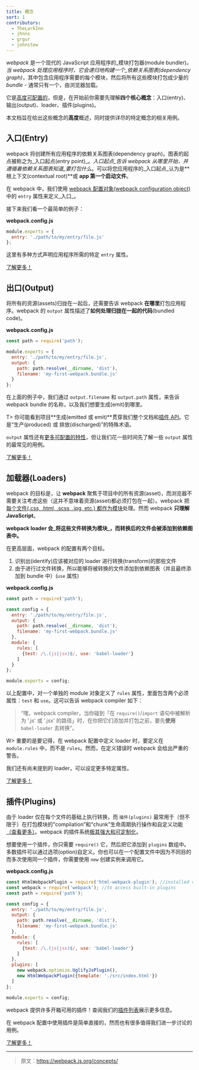 ```yaml
---
title: 概念
sort: 1
contributors:
  - TheLarkInn
  - jhnns
  - grgur
  - johnstew
---
```


*webpack* 是一个现代的 JavaScript 应用程序的_模块打包器(module bundler)_。当 webpack 处理应用程序时，它会递归地构建一个_依赖关系图表(dependency graph)_，其中包含应用程序需要的每个模块，然后将所有这些模块打包成少量的 _bundle_ - 通常只有一个，由浏览器加载。

它是[高度可配置的](/configuration)，但是，在开始前你需要先理解**四个核心概念**：入口(entry)、输出(output)、loader、插件(plugins)。

本文档旨在给出这些概念的**高度**概述，同时提供详尽的特定概念的相关用例。

## 入口(Entry)

webpack 将创建所有应用程序的依赖关系图表(dependency graph)。图表的起点被称之为_入口起点(entry point)_。_入口起点_告诉 webpack _从哪里开始_，并遵循着依赖关系图表知道_要打包什么_。可以将您应用程序的_入口起点_认为是**根上下文(contextual root)**或 **app 第一个启动文件**。

在 webpack 中，我们使用 [webpack 配置对象(webpack configuration object)](/configuration) 中的 `entry` 属性来定义_入口_。

接下来我们看一个最简单的例子：

**webpack.config.js**

```javascript
module.exports = {
  entry: './path/to/my/entry/file.js'
};
```

这里有多种方式声明应用程序所需的特定 `entry` 属性。

[了解更多！](/concepts/entry-points)

## 出口(Output)

将所有的资源(assets)归拢在一起后，还需要告诉 webpack **在哪里**打包应用程序。webpack 的 `output` 属性描述了**如何处理归拢在一起的代码**(bundled code)。

**webpack.config.js**

```javascript
const path = require('path');

module.exports = {
  entry: './path/to/my/entry/file.js',
  output: {
    path: path.resolve(__dirname, 'dist'),
    filename: 'my-first-webpack.bundle.js'
  }
};
```

在上面的例子中，我们通过 `output.filename` 和 `output.path` 属性，来告诉 webpack bundle 的名称，以及我们想要生成(emit)到哪里。

T> 你可能看到项目**生成(emitted 或 emit)**贯穿我们整个文档和[插件 API](/api/plugins)。它是“生产(produced) 或 排放(discharged)”的特殊术语。

 `output` 属性还有[更多可配置的特性](/configuration/output)，但让我们花一些时间先了解一些 `output` 属性的最常见的用例。

[了解更多！](/concepts/output)


## 加载器(Loaders)

webpack 的目标是，让 **webpack** 聚焦于项目中的所有资源(asset)，而浏览器不需要关注考虑这些（这并不意味着资源(asset)都必须打包在一起）。webpack 把[每个文件(.css, .html, .scss, .jpg, etc.) 都作为模块](/concepts/modules)处理。然而 webpack **只理解 JavaScript**。

**webpack loader 会_将这些文件转换为模块_，而转换后的文件会被添加到依赖图表中。**

在更高层面，webpack 的配置有两个目标。

1. 识别出(identify)应该被对应的 loader 进行转换(transform)的那些文件
2. 由于进行过文件转换，所以能够将被转换的文件添加到依赖图表（并且最终添加到 bundle 中）(`use` 属性)

**webpack.config.js**

```javascript
const path = require('path');

const config = {
  entry: './path/to/my/entry/file.js',
  output: {
    path: path.resolve(__dirname, 'dist'),
    filename: 'my-first-webpack.bundle.js'
  },
  module: {
    rules: [
      {test: /\.(js|jsx)$/, use: 'babel-loader'}
    ]
  }
};

module.exports = config;
```

以上配置中，对一个单独的 module 对象定义了 `rules` 属性，里面包含两个必须属性：`test` 和 `use`。这可以告诉 webpack compiler 如下：

> “嘿，webpack compiler，当你碰到「在 `require()`/`import` 语句中被解析为 '.js' 或 '.jsx' 的路径」时，在你把它们添加并打包之前，要先**使用** `babel-loader` 去转换”。

W> 重要的是要记得，在 webpack 配置中定义 loader 时，要定义在 `module.rules` 中，而不是 `rules`。然而，在定义错误时 webpack 会给出严重的警告。

我们还有尚未提到的 loader，可以设定更多特定属性。

[了解更多！](/concepts/loaders)

## 插件(Plugins)

由于 loader 仅在每个文件的基础上执行转换，而 `插件(plugins)` 最常用于（但不限于）在打包模块的“compilation”和“chunk”生命周期执行操作和自定义功能[（查看更多）](/concepts/plugins)。webpack 的插件系统[极其强大和可定制化](/api/plugins)。

想要使用一个插件，你只需要 `require()` 它，然后把它添加到 `plugins` 数组中。多数插件可以通过选项(option)自定义。你也可以在一个配置文件中因为不同目的而多次使用同一个插件，你需要使用 `new` 创建实例来调用它。

**webpack.config.js**

```javascript
const HtmlWebpackPlugin = require('html-webpack-plugin'); //installed via npm
const webpack = require('webpack'); //to access built-in plugins
const path = require('path');

const config = {
  entry: './path/to/my/entry/file.js',
  output: {
    path: path.resolve(__dirname, 'dist'),
    filename: 'my-first-webpack.bundle.js'
  },
  module: {
    rules: [
      {test: /\.(js|jsx)$/, use: 'babel-loader'}
    ]
  },
  plugins: [
    new webpack.optimize.UglifyJsPlugin(),
    new HtmlWebpackPlugin({template: './src/index.html'})
  ]
};

module.exports = config;
```

webpack 提供许多开箱可用的插件！查阅我们的[插件列表](/plugins)展示更多信息。

在 webpack 配置中使用插件是简单直接的，然而也有很多值得我们进一步讨论的用例。

[了解更多！](/concepts/plugins)

***

> 原文：https://webpack.js.org/concepts/